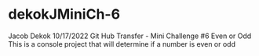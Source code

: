 # dekokJMiniCh-6

 Jacob Dekok
 10/17/2022
 Git Hub Transfer - Mini Challenge #6 Even or Odd
 This is a console project that will determine if
 a number is even or odd
